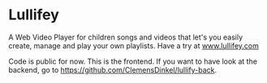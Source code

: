 # Lullifey

A Web Video Player for children songs and videos that let's you easily create, manage and play your own playlists.
Have a try at www.lullifey.com

Code is public for now.
This is the frontend. If you want to have look at the backend, go to https://github.com/ClemensDinkel/lullify-back.
